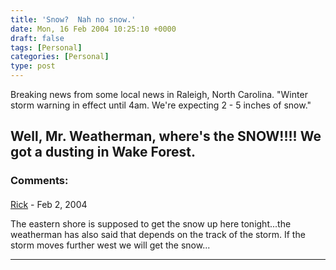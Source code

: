 ```yaml
---
title: 'Snow?  Nah no snow.'
date: Mon, 16 Feb 2004 10:25:10 +0000
draft: false
tags: [Personal]
categories: [Personal]
type: post
---
```


Breaking news from some local news in Raleigh, North Carolina. "Winter storm warning in effect until 4am. We're expecting 2 - 5 inches of snow."

Well, Mr. Weatherman, where's the SNOW!!!! We got a dusting in Wake Forest.
---
### Comments:
#### 
[Rick]( "") - <time datetime="2004-02-17 07:29:33">Feb 2, 2004</time>

The eastern shore is supposed to get the snow up here tonight...the weatherman has also said that depends on the track of the storm. If the storm moves further west we will get the snow...
<hr />

